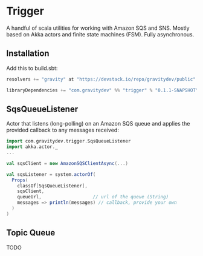 Trigger
=======

A handful of scala utilities for working with Amazon SQS and SNS. Mostly based on Akka actors and finite state machines (FSM). Fully asynchronous.

Installation
------------
Add this to build.sbt:
```sbt
resolvers += "gravity" at "https://devstack.io/repo/gravitydev/public"

libraryDependencies += "com.gravitydev" %% "trigger" % "0.1.1-SNAPSHOT"
```

SqsQueueListener
----------------
Actor that listens (long-polling) on an Amazon SQS queue and applies the provided callback to any messages received:

```scala
import com.gravitydev.trigger.SqsQueueListener
import akka.actor._
...

val sqsClient = new AmazonSQSClientAsync(...)

val sqsListener = system.actorOf(
  Props(
    classOf[SqsQueueListener], 
    sqsClient, 
    queueUrl,                   // url of the queue (String)
    messages => println(messages) // callback, provide your own
  )
)
```

Topic Queue
-----------
TODO

